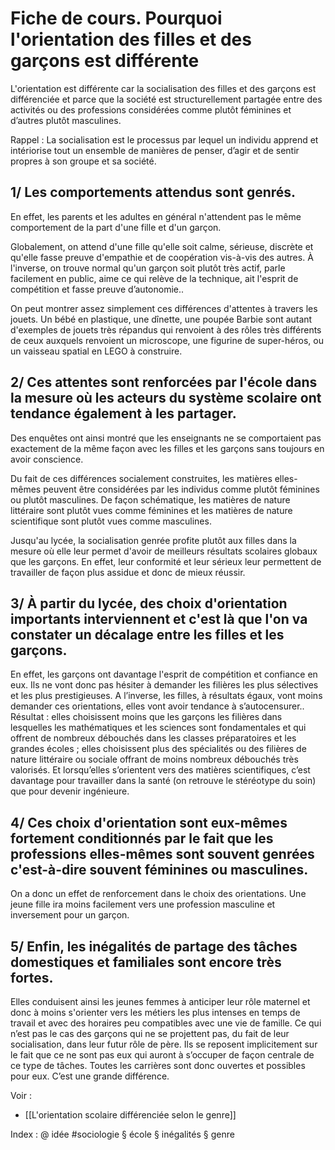 # Fiche de cours. Pourquoi l'orientation des filles et des garçons est différente

L'orientation est différente car la socialisation des filles et des garçons est différenciée et parce que la société est structurellement partagée entre des activités ou des professions considérées comme plutôt féminines et d’autres plutôt masculines.

Rappel : La socialisation est le processus par lequel un individu apprend et intériorise tout un ensemble de manières de penser, d’agir et de sentir propres à son groupe et sa société.

## 1/ Les comportements attendus sont genrés. 

En effet, les parents et les adultes en général n'attendent pas le même comportement de la part d'une fille et d'un garçon. 

Globalement, on attend d'une fille qu'elle soit calme, sérieuse, discrète et qu'elle fasse preuve d'empathie et de coopération vis-à-vis des autres. À l'inverse, on trouve normal qu'un garçon soit plutôt très actif, parle facilement en public, aime ce qui relève de la technique, ait l'esprit de compétition et fasse preuve d’autonomie..

On peut montrer assez simplement ces différences d'attentes à travers les jouets. Un bébé en plastique, une dînette, une poupée Barbie sont autant d'exemples de jouets très répandus qui renvoient à des rôles très différents de ceux auxquels renvoient un microscope, une figurine de super-héros, ou un vaisseau spatial en LEGO à construire.

## 2/ Ces attentes sont renforcées par l'école dans la mesure où les acteurs du système scolaire ont tendance également à les partager. 

Des enquêtes ont ainsi montré que les enseignants ne se comportaient pas exactement de la même façon avec les filles et les garçons sans toujours en avoir conscience. 

Du fait de ces différences socialement construites, les matières elles-mêmes peuvent être considérées par les individus comme plutôt féminines ou plutôt masculines. De façon schématique, les matières de nature littéraire sont plutôt vues comme féminines et les matières de nature scientifique sont plutôt vues comme masculines.

Jusqu'au lycée, la socialisation genrée profite plutôt aux filles dans la mesure où elle leur permet d'avoir de meilleurs résultats scolaires globaux que les garçons. En effet, leur conformité et leur sérieux leur permettent de travailler de façon plus assidue et donc de mieux réussir. 

## 3/ À partir du lycée, des choix d'orientation importants interviennent et c'est là que l'on va constater un décalage entre les filles et les garçons.

En effet, les garçons ont davantage l'esprit de compétition et confiance en eux. Ils ne vont donc pas hésiter à demander les filières les plus sélectives et les plus prestigieuses. A l’inverse, les filles, à résultats égaux, vont moins demander ces orientations, elles vont avoir tendance à s’autocensurer.. Résultat :  elles choisissent moins que les garçons les filières dans lesquelles les mathématiques et les sciences sont fondamentales et qui offrent de nombreux débouchés dans les classes préparatoires et les grandes écoles ; elles choisissent plus des spécialités ou des filières de nature littéraire ou sociale offrant de moins nombreux débouchés très valorisés. Et lorsqu’elles s’orientent vers des matières scientifiques, c’est davantage pour travailler dans la santé (on retrouve le stéréotype du soin) que pour devenir ingénieure.

## 4/ Ces choix d'orientation sont eux-mêmes fortement conditionnés par le fait que les professions elles-mêmes sont souvent genrées c'est-à-dire souvent féminines ou masculines. 

On a donc un effet de renforcement dans le choix des orientations. Une jeune fille ira moins facilement vers une profession masculine et inversement pour un garçon. 

## 5/ Enfin, les inégalités de partage des tâches domestiques et familiales sont encore très fortes. 

Elles conduisent ainsi les jeunes femmes à anticiper leur rôle maternel et donc à moins s'orienter vers les métiers les plus intenses en temps de travail et avec des horaires peu compatibles avec une vie de famille. Ce qui n’est pas le cas des garçons qui ne se projettent pas, du fait de leur socialisation, dans leur futur rôle de père. Ils se reposent implicitement sur le fait que ce ne sont pas eux qui auront à s’occuper de façon centrale de ce type de tâches. Toutes les carrières sont donc ouvertes et possibles pour eux. C’est une grande différence.

Voir :
- [[L'orientation scolaire différenciée selon le genre]]

Index : @ idée #sociologie § école  §  inégalités  § genre
